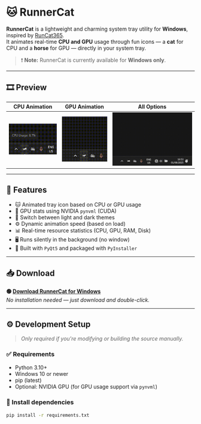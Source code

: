 # 🐱 RunnerCat

**RunnerCat** is a lightweight and charming system tray utility for **Windows**, inspired by [RunCat365](https://kyome22.github.io/RunCat365/).  
It animates real-time **CPU and GPU** usage through fun icons — a **cat** for CPU and a **horse** for GPU — directly in your system tray.

> ❗ **Note:** RunnerCat is currently available for **Windows only**.

---

## 🎞️ Preview

| CPU Animation | GPU Animation | All Options |
|:-------------:|:-------------:|:-----------:|
| ![CPU](Pictures/CPU.gif) | ![GPU](Pictures/GPU.gif) | ![Options](Pictures/ALL%20Options.gif) |

---

## 🚀 Features

- 🐱 Animated tray icon based on CPU or GPU usage
- 🐎 GPU stats using NVIDIA `pynvml` (CUDA)
- 🎨 Switch between light and dark themes
- ⚙️ Dynamic animation speed (based on load)
- 📊 Real-time resource statistics (CPU, GPU, RAM, Disk)
- 🖥️ Runs silently in the background (no window)
- 🧱 Built with `PyQt5` and packaged with `PyInstaller`

---

## 📥 Download

**🟢 [Download RunnerCat for Windows](https://github.com/Amirbeek/RunnerCat/raw/main/release/RunnerCat.exe)**  
_No installation needed — just download and double-click._

---

## ⚙️ Development Setup

> _Only required if you're modifying or building the source manually._

### ✅ Requirements

- Python 3.10+
- Windows 10 or newer
- pip (latest)
- Optional: NVIDIA GPU (for GPU usage support via `pynvml`)

### 🧩 Install dependencies

```bash
pip install -r requirements.txt
